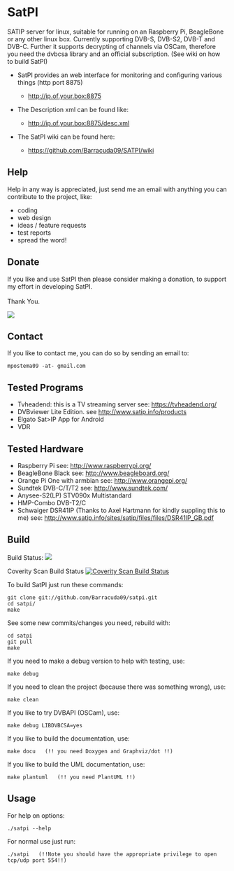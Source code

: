 # SatPI

SATIP server for linux, suitable for running on an Raspberry Pi, BeagleBone or any other linux box.
Currently supporting DVB-S, DVB-S2, DVB-T and DVB-C.
Further it supports decrypting of channels via OSCam, therefore you need the dvbcsa library and an official subscription.
(See wiki on how to build SatPI)

- SatPI provides an web interface for monitoring and configuring various things (http port 8875)
	- http://ip.of.your.box:8875

- The Description xml can be found like:
	- http://ip.of.your.box:8875/desc.xml

- The SatPI wiki can be found here:
	- https://github.com/Barracuda09/SATPI/wiki

Help
-------
Help in any way is appreciated, just send me an email with anything you can
contribute to the project, like:
- coding
- web design
- ideas / feature requests
- test reports
- spread the word!

Donate
------

If you like and use SatPI then please consider making a donation, to support my effort in
developing SatPI.<br>
<br>
Thank You.

<a href="https://www.paypal.com/cgi-bin/webscr?cmd=_donations&business=H9AX9N7HWSWXE&item_name=SatPI&item_number=SatPI&currency_code=EUR&bn=PP%2dDonationsBF%3abtn_donateCC_LG%2egif%3aNonHosted"><img src="https://www.paypalobjects.com/en_US/NL/i/btn/btn_donateCC_LG.gif"/></a>


Contact
-------
If you like to contact me, you can do so by sending an email to:

    mpostema09 -at- gmail.com

Tested Programs
---------------
- Tvheadend: this is a TV streaming server see: https://tvheadend.org/
- DVBviewer Lite Edition. see http://www.satip.info/products
- Elgato Sat>IP App for Android
- VDR

Tested Hardware
---------------
- Raspberry Pi see: http://www.raspberrypi.org/
- BeagleBone Black see: http://www.beagleboard.org/
- Orange Pi One with armbian see: http://www.orangepi.org/
- Sundtek DVB-C/T/T2 see: http://www.sundtek.com/
- Anysee-S2(LP) STV090x Multistandard
- HMP-Combo DVB-T2/C
- Schwaiger DSR41IP (Thanks to Axel Hartmann for kindly suppling this to me)
  see: http://www.satip.info/sites/satip/files/files/DSR41IP_GB.pdf

Build
-----
Build Status: <a href="https://travis-ci.org/Barracuda09/SATPI"><img src="https://travis-ci.org/Barracuda09/SATPI.svg"/></a>

Coverity Scan Build Status <a href="https://scan.coverity.com/projects/4842">
  <img alt="Coverity Scan Build Status"
       src="https://scan.coverity.com/projects/4842/badge.svg"/>
</a>

To build SatPI just run these commands:

    git clone git://github.com/Barracuda09/satpi.git
    cd satpi/
    make

See some new commits/changes you need, rebuild with:

    cd satpi
    git pull
    make

If you need to make a debug version to help with testing, use:

    make debug

If you need to clean the project (because there was something wrong), use:

    make clean

If you like to try DVBAPI (OSCam), use:

    make debug LIBDVBCSA=yes

If you like to build the documentation, use:

    make docu   (!! you need Doxygen and Graphviz/dot !!)

If you like to build the UML documentation, use:

    make plantuml   (!! you need PlantUML !!)

Usage
-----
For help on options:

    ./satpi --help

For normal use just run:

    ./satpi   (!!Note you should have the appropriate privilege to open tcp/udp port 554!!)

